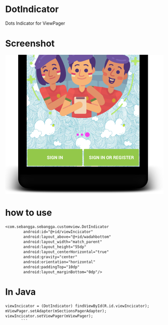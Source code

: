 # DotIndicator
Dots Indicator for ViewPager
# Screenshot
![alt tag](https://github.com/hangga/DotIndicator/blob/master/device-2017-02-13-115125.png)

# how to use
```
<com.sebangga.sebangga.customview.DotIndicator
        android:id="@+id/viewIncicator"
        android:layout_above="@+id/wadahbottom"
        android:layout_width="match_parent"
        android:layout_height="55dp"
        android:layout_centerHorizontal="true"
        android:gravity="center"
        android:orientation="horizontal"
        android:paddingTop="10dp"
        android:layout_marginBottom="0dp"/>
 ```
 
 # In Java
 
 ```
 viewIncicator = (DotIndicator) findViewById(R.id.viewIncicator);
 mViewPager.setAdapter(mSectionsPagerAdapter);
 viewIncicator.setViewPager(mViewPager);
        ```
